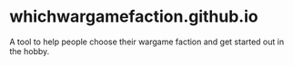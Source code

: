 # whichwargamefaction.github.io
A tool to help people choose their wargame faction and get started out in the hobby.